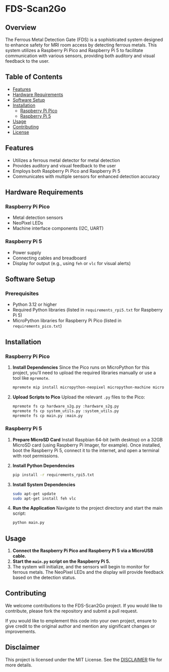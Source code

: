 # FDS-Scan2Go

## Overview
The Ferrous Metal Detection Gate (FDS) is a sophisticated system designed to enhance safety for MRI room access by detecting ferrous metals. This system utilizes a Raspberry Pi Pico and Raspberry Pi 5 to facilitate communication with various sensors, providing both auditory and visual feedback to the user.

## Table of Contents
- [Features](#features)
- [Hardware Requirements](#hardware-requirements)
- [Software Setup](#software-setup)
- [Installation](#installation)
  - [Raspberry Pi Pico](#raspberry-pi-pico)
  - [Raspberry Pi 5](#raspberry-pi-5)
- [Usage](#usage)
- [Contributing](#contributing)
- [License](#license)

## Features
- Utilizes a ferrous metal detector for metal detection
- Provides auditory and visual feedback to the user
- Employs both Raspberry Pi Pico and Raspberry Pi 5
- Communicates with multiple sensors for enhanced detection accuracy

## Hardware Requirements
### Raspberry Pi Pico
- Metal detection sensors
- NeoPixel LEDs
- Machine interface components (I2C, UART)
### Raspberry Pi 5
- Power supply
- Connecting cables and breadboard
- Display for output (e.g., using `feh` or `vlc` for visual alerts)

## Software Setup
### Prerequisites
- Python 3.12 or higher
- Required Python libraries (listed in `requirements_rpi5.txt` for Raspberry Pi 5)
- MicroPython libraries for Raspberry Pi Pico (listed in `requirements_pico.txt`)

## Installation
### Raspberry Pi Pico

1. **Install Dependencies**
   Since the Pico runs on MicroPython for this project, you'll need to upload the required libraries manually or use a tool like `mpremote`.

   ```sh
   mpremote mip install micropython-neopixel micropython-machine micropython-time micropython-i2c micropython-uart
   ```

2. **Upload Scripts to Pico**
   Upload the relevant `.py` files to the Pico:
   ```sh
   mpremote fs cp hardware_s2g.py :hardware_s2g.py
   mpremote fs cp system_utils.py :system_utils.py
   mpremote fs cp main.py :main.py
   ```

### Raspberry Pi 5
1. **Prepare MicroSD Card**
   Install Raspbian 64-bit (with desktop) on a 32GB MicroSD card (using Raspberry Pi Imager, for example). Once installed, boot the Raspberry Pi 5, connect it to the internet, and open a terminal with root permissions.

2. **Install Python Dependencies**
   ```sh
   pip install -r requirements_rpi5.txt
   ```

3. **Install System Dependencies**
   ```sh
   sudo apt-get update
   sudo apt-get install feh vlc
   ```

4. **Run the Application**
   Navigate to the project directory and start the main script:
   ```sh
   python main.py
   ```

## Usage
1. **Connect the Raspberry Pi Pico and Raspberry Pi 5 via a MicroUSB cable.**
2. **Start the `main.py` script on the Raspberry Pi 5.**
3. The system will initialize, and the sensors will begin to monitor for ferrous metals. The NeoPixel LEDs and the display will provide feedback based on the detection status.

## Contributing
We welcome contributions to the FDS-Scan2Go project. If you would like to contribute, please fork the repository and submit a pull request. 

If you would like to emplement this code into your own project, ensure to give credit to the original author and mention any significant changes or improvements.

## Disclaimer
This project is licensed under the MIT License. See the [DISCLAIMER](DISCLAIMER.txt) file for more details.
